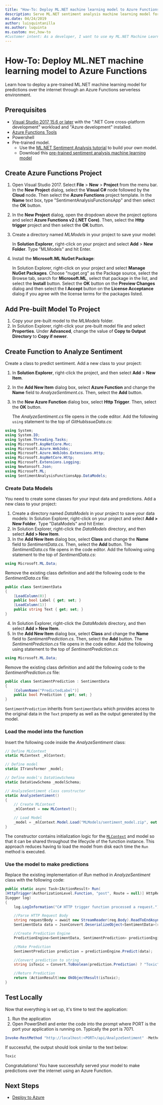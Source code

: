 ```yaml
---
title: "How-To: Deploy ML.NET machine learning model to Azure Functions"
description: Serve ML.NET sentiment analysis machine learning model for prediction over the internet using Azure Functions
ms.date: 04/24/2019
author: luisquintanilla
ms.author: luquinta
ms.custom: mvc,how-to
#Customer intent: As a developer, I want to use my ML.NET Machine Learning model to make predictions through the internet using Azure Functions
---
```


# How-To: Deploy ML.NET machine learning model to Azure Functions

Learn how to deploy a pre-trained ML.NET machine learning model for predictions over the internet through an Azure Functions serverless environment.

## Prerequisites

- [Visual Studio 2017 15.6 or later](https://visualstudio.microsoft.com/downloads/?utm_medium=microsoft&utm_source=docs.microsoft.com&utm_campaign=inline+link&utm_content=download+vs2017) with the ".NET Core cross-platform development" workload and "Azure development" installed.
- [Azure Functions Tools](/azure/azure-functions/functions-develop-vs#check-your-tools-version)
- Powershell
- Pre-trained model.
    - Use the [ML.NET Sentiment Analysis tutorial](../tutorials/sentiment-analysis.md) to build your own model.
    - Download this [pre-trained sentiment analysis machine learning model](https://github.com/dotnet/samples/blob/master/machine-learning/models/sentimentanalysis/sentiment_model.zip)

## Create Azure Functions Project

1. Open Visual Studio 2017. Select **File** > **New** > **Project** from the menu bar. In the **New Project** dialog, select the **Visual C#** node followed by the **Cloud** node. Then select the **Azure Functions** project template. In the **Name** text box, type "SentimentAnalysisFunctionsApp" and then select the **OK** button.
1. In the **New Project** dialog, open the dropdown above the project options and select **Azure Functions v2 (.NET Core)**. Then, select the **Http trigger** project and then select the **OK** button.
1. Create a directory named *MLModels* in your project to save your model:

    In **Solution Explorer**, right-click on your project and select **Add** > **New Folder**. Type "MLModels" and hit Enter.

1. Install the **Microsoft.ML NuGet Package**:

    In Solution Explorer, right-click on your project and select **Manage NuGet Packages**. Choose "nuget.org" as the Package source, select the Browse tab, search for **Microsoft.ML**, select that package in the list, and select the **Install** button. Select the **OK** button on the **Preview Changes** dialog and then select the **I Accept** button on the **License Acceptance** dialog if you agree with the license terms for the packages listed.

## Add Pre-built Model To Project

1. Copy your pre-built model to the *MLModels* folder.
1. In Solution Explorer, right-click your pre-built model file and select **Properties**. Under **Advanced**, change the value of **Copy to Output Directory** to **Copy if newer**.

## Create Function to Analyze Sentiment

Create a class to predict sentiment. Add a new class to your project:

1. In **Solution Explorer**, right-click the project, and then select **Add** > **New Item**.

1. In the **Add New Item** dialog box, select **Azure Function** and change the **Name** field to *AnalyzeSentiment.cs*. Then, select the **Add** button.

1. In the **New Azure Function** dialog box, select **Http Trigger**. Then, select the **OK** button.

    The *AnalyzeSentiment.cs* file opens in the code editor. Add the following `using` statement to the top of *GitHubIssueData.cs*:

```csharp
using System;
using System.IO;
using System.Threading.Tasks;
using Microsoft.AspNetCore.Mvc;
using Microsoft.Azure.WebJobs;
using Microsoft.Azure.WebJobs.Extensions.Http;
using Microsoft.AspNetCore.Http;
using Microsoft.Extensions.Logging;
using Newtonsoft.Json;
using Microsoft.ML;
using SentimentAnalysisFunctionsApp.DataModels;
```

### Create Data Models

You need to create some classes for your input data and predictions. Add a new class to your project:

1. Create a directory named *DataModels* in your project to save your data models:
    In Solution Explorer, right-click on your project and select **Add > New Folder**. Type "DataModels" and hit Enter.
2. In Solution Explorer, right-click the *DataModels* directory, and then select **Add > New Item**.
3. In the **Add New Item** dialog box, select **Class** and change the **Name** field to *SentimentData.cs*. Then, select the **Add** button. The *SentimentData.cs* file opens in the code editor. Add the following using statement to the top of *SentimentData.cs*:

```csharp
using Microsoft.ML.Data;
```

Remove the existing class definition and add the following code to the *SentimentData.cs* file:

```csharp
public class SentimentData
{
    [LoadColumn(0)]
    public bool Label { get; set; }
    [LoadColumn(1)]
    public string Text { get; set; }
}
```

4. In Solution Explorer, right-click the *DataModels* directory, and then select **Add > New Item**.
5. In the **Add New Item** dialog box, select **Class** and change the **Name** field to *SentimentPrediction.cs*. Then, select the **Add** button. The *SentimentPrediction.cs* file opens in the code editor. Add the following using statement to the top of *SentimentPrediction.cs*:

```csharp
using Microsoft.ML.Data;
```

Remove the existing class definition and add the following code to the *SentimentPrediction.cs* file:

```csharp
public class SentimentPrediction : SentimentData
{
    [ColumnName("PredictedLabel")]
    public bool Prediction { get; set; }
}
```

`SentimentPrediction` inherits from `SentimentData` which provides access to the original data in the `Text` property as well as the output generated by the model.

### Load the model into the function

Insert the following code inside the *AnalyzeSentiment* class:

```csharp
// Define MLContext
static MLContext _mlContext;

// Define model
static ITransformer _model;

// Define model's DataViewSchema
static DataViewSchema _modelSchema;

// AnalyzeSentiment class constructor
static AnalyzeSentiment()
{
    // Create MLContext
    _mlContext = new MLContext();

    // Load Model
    _model = _mlContext.Model.Load("MLModels/sentiment_model.zip", out _modelSchema);
}
```

The constructor contains initialization logic for the [`MLContext`](xref:Microsoft.ML.MLContext) and model so that it can be shared throughout the lifecycle of the function instance. This approach reduces having to load the model from disk each time the `Run` method is executed. 

### Use the model to make predictions

Replace the existing implementation of *Run* method in *AnalyzeSentiment* class with the following code:

```csharp
public static async Task<IActionResult> Run(
[HttpTrigger(AuthorizationLevel.Function, "post", Route = null)] HttpRequest req,
ILogger log)
{
    log.LogInformation("C# HTTP trigger function processed a request.");

    //Parse HTTP Request Body
    string requestBody = await new StreamReader(req.Body).ReadToEndAsync();
    SentimentData data = JsonConvert.DeserializeObject<SentimentData>(requestBody);

    //Create Prediction Engine
    PredictionEngine<SentimentData, SentimentPrediction> predictionEngine = _mlContext.Model.CreatePredictionEngine<SentimentData, SentimentPrediction>(_model);

    //Make Prediction
    SentimentPrediction prediction = predictionEngine.Predict(data);

    //Convert prediction to string
    string isToxic = Convert.ToBoolean(prediction.Prediction) ? "Toxic" : "Not Toxic";

    //Return Prediction
    return (ActionResult)new OkObjectResult(isToxic);
}
```

## Test Locally

Now that everything is set up, it's time to test the application:

1. Run the application
1. Open PowerShell and enter the code into the prompt where PORT is the port your application is running on. Typically the port is 7071.

```powershell
Invoke-RestMethod "http://localhost:<PORT>/api/AnalyzeSentiment" -Method Post -Body (@{Text="This is a very rude movie"} | ConvertTo-Json) -ContentType "application/json"
```

If successful, the output should look similar to the text below:

```powershell
Toxic
```

Congratulations! You have successfully served your model to make predictions over the internet using an Azure Function.

## Next Steps

- [Deploy to Azure](/azure/azure-functions/functions-develop-vs#publish-to-azure)

